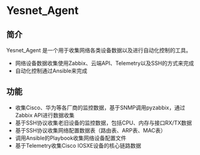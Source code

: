 # Yesnet_Agent

## 简介

Yesnet_Agent 是一个用于收集网络各类设备数据以及进行自动化控制的工具。
 - 网络设备数据收集使用Zabbix、云端API、Telemetry以及SSH的方式来完成
 - 自动化控制通过Ansible来完成

## 功能

- 收集Cisco、华为等各厂商的监控数据，基于SNMP调用pyzabbix，通过Zabbix API进行数据收集
- 基于SSH协议收集老旧设备的监控数据，包括CPU、内存与接口RX/TX数据
- 基于SSH协议收集网络配置数据表（路由表、ARP表、MAC表）
- 调用Ansible的Playbook收集网络设备配置文件
- 基于Telemetry收集Cisco IOSXE设备的核心链路数据